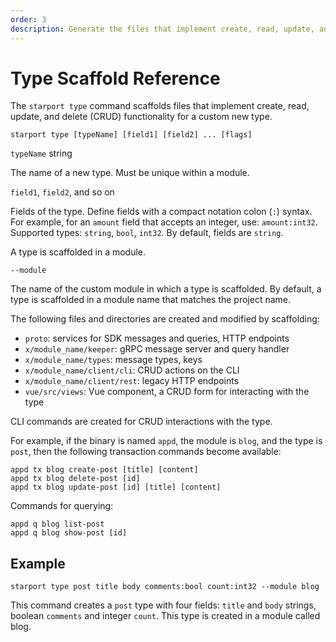 ```yaml
---
order: 3
description: Generate the files that implement create, read, update, and delete (CRUD) functionality for a custom new type.
---
```


# Type Scaffold Reference

The `starport type` command scaffolds files that implement create, read, update, and delete (CRUD) functionality for a custom new type.

```
starport type [typeName] [field1] [field2] ... [flags]
```

`typeName` string

  The name of a new type. Must be unique within a module.

`field1`, `field2`, and so on

  Fields of the type. Define fields with a compact notation colon (`:`) syntax. For example, for an  `amount` field that accepts an integer, use: `amount:int32`. Supported types: `string`, `bool`, `int32`. By default, fields are `string`.

A type is scaffolded in a module. 

`--module`

  The name of the custom module in which a type is scaffolded. By default, a type is scaffolded in a module name that matches the project name. 

The following files and directories are created and modified by scaffolding:

* `proto`: services for SDK messages and queries, HTTP endpoints
* `x/module_name/keeper`: gRPC message server and query handler
* `x/module_name/types`: message types, keys
* `x/module_name/client/cli`: CRUD actions on the CLI
* `x/module_name/client/rest`: legacy HTTP endpoints
* `vue/src/views`: Vue component, a CRUD form for interacting with the type

CLI commands are created for CRUD interactions with the type. 

For example, if the binary is named `appd`, the module is `blog`, and the type is `post`, then the following transaction commands become available:

```
appd tx blog create-post [title] [content]
appd tx blog delete-post [id]
appd tx blog update-post [id] [title] [content]
```

Commands for querying:

```
appd q blog list-post
appd q blog show-post [id]
```

## Example

```
starport type post title body comments:bool count:int32 --module blog
```

This command creates a `post` type with four fields: `title` and `body` strings, boolean `comments`  and integer `count`. This type is created in a module called blog.
